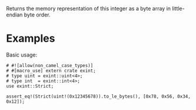 Returns the memory representation of this integer as a byte array in
little-endian byte order.

# Examples

Basic usage:

```
# #![allow(non_camel_case_types)]
# #[macro_use] extern crate exint;
# type uint = exint::uint<4>;
# type int  = exint::int<4>;
use exint::Strict;

assert_eq!(Strict(uint!(0x12345678)).to_le_bytes(), [0x78, 0x56, 0x34, 0x12]);
```
